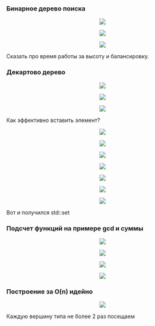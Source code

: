### Бинарное дерево поиска

<p align="center"><img src="assets/bst1.png"><br/></p>

<p align="center"><img src="assets/bst2.png"><br/></p>

<p align="center"><img src="assets/bst3.png"><br/></p>

Сказать про время работы за высоту и балансировку.

### Декартово дерево

<p align="center"><img src="assets/treap1.png"><br/></p>

<p align="center"><img src="assets/treap2.png"><br/></p>

<p align="center"><img src="assets/treap3.png"><br/></p>

Как эффективно вставить элемент?

<p align="center"><img src="assets/split1.png"><br/></p>

<p align="center"><img src="assets/split2.png"><br/></p>

<p align="center"><img src="assets/merge1.png"><br/></p>

<p align="center"><img src="assets/merge2.png"><br/></p>

<p align="center"><img src="assets/insert.png"><br/></p>

<p align="center"><img src="assets/erase1.png"><br/></p>

<p align="center"><img src="assets/erase2.png"><br/></p>

Вот и получился std::set

### Подсчет функций на примере gcd и суммы

<p align="center"><img src="assets/update1.png"><br/></p>

<p align="center"><img src="assets/update2.png"><br/></p>

<p align="center"><img src="assets/update3.png"><br/></p>

<p align="center"><img src="assets/kth.png"><br/></p>

### Построение за O(n) идейно

<p align="center"><img src="assets/linear.png"><br/></p>

Каждую вершину типа не более 2 раз посещаем